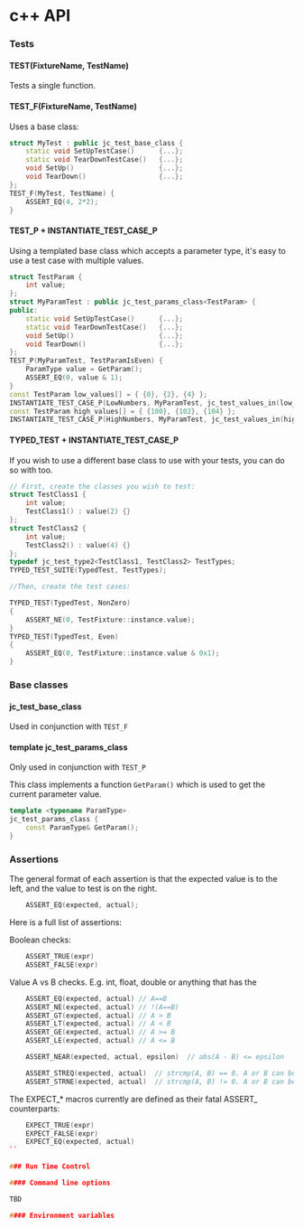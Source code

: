 # c++ API

### Tests

#### TEST(FixtureName, TestName)

Tests a single function.

#### TEST_F(FixtureName, TestName)

Uses a base class:

```c++
struct MyTest : public jc_test_base_class {
    static void SetUpTestCase()      {...};
    static void TearDownTestCase()   {...};
    void SetUp()                     {...};
    void TearDown()                  {...};
};
TEST_F(MyTest, TestName) {
    ASSERT_EQ(4, 2*2);
}
```

#### TEST_P + INSTANTIATE_TEST_CASE_P

Using a templated base class which accepts a parameter type,
it's easy to use a test case with multiple values.

```c++
struct TestParam {
    int value;
};
struct MyParamTest : public jc_test_params_class<TestParam> {
public:
    static void SetUpTestCase()      {...};
    static void TearDownTestCase()   {...};
    void SetUp()                     {...};
    void TearDown()                  {...};
};
TEST_P(MyParamTest, TestParamIsEven) {
    ParamType value = GetParam();
    ASSERT_EQ(0, value & 1);
}
const TestParam low_values[] = { {0}, {2}, {4} };
INSTANTIATE_TEST_CASE_P(LowNumbers, MyParamTest, jc_test_values_in(low_values));
const TestParam high_values[] = { {100}, {102}, {104} };
INSTANTIATE_TEST_CASE_P(HighNumbers, MyParamTest, jc_test_values_in(high_values));
```

#### TYPED_TEST + INSTANTIATE_TEST_CASE_P

If you wish to use a different base class to use with your tests, you can do so with too.


```c++
// First, create the classes you wish to test:
struct TestClass1 {
    int value;
    TestClass1() : value(2) {}
};
struct TestClass2 {
    int value;
    TestClass2() : value(4) {}
};
typedef jc_test_type2<TestClass1, TestClass2> TestTypes;
TYPED_TEST_SUITE(TypedTest, TestTypes);

//Then, create the test cases:

TYPED_TEST(TypedTest, NonZero)
{
    ASSERT_NE(0, TestFixture::instance.value);
}
TYPED_TEST(TypedTest, Even)
{
    ASSERT_EQ(0, TestFixture::instance.value & 0x1);
}
```

### Base classes

#### jc_test_base_class

Used in conjunction with `TEST_F`

#### template <typename ParamType> jc_test_params_class<ParamType>

Only used in conjunction with `TEST_P`

This class implements a function `GetParam()` which is used to get the current parameter value.


```c++
template <typename ParamType>
jc_test_params_class {
    const ParamType& GetParam();
}
```

### Assertions

The general format of each assertion is that the expected value is to the left,
and the value to test is on the right.

```c++
    ASSERT_EQ(expected, actual);
```

Here is a full list of assertions:

Boolean checks:

```c++
    ASSERT_TRUE(expr)
    ASSERT_FALSE(expr)
```

Value A vs B checks. E.g. int, float, double or anything that has the 

```c++
    ASSERT_EQ(expected, actual) // A==B
    ASSERT_NE(expected, actual) // !(A==B)
    ASSERT_GT(expected, actual) // A > B
    ASSERT_LT(expected, actual) // A < B
    ASSERT_GE(expected, actual) // A >= B
    ASSERT_LE(expected, actual) // A <= B

    ASSERT_NEAR(expected, actual, epsilon)  // abs(A - B) <= epsilon

    ASSERT_STREQ(expected, actual)  // strcmp(A, B) == 0. A or B can be 0.
    ASSERT_STRNE(expected, actual)  // strcmp(A, B) != 0. A or B can be 0.
```

The EXPECT_* macros currently are defined as their fatal ASSERT_ counterparts:

```c++
    EXPECT_TRUE(expr)
    EXPECT_FALSE(expr)
    EXPECT_EQ(expected, actual)
``

### Run Time Control

#### Command line options

TBD

#### Environment variables

